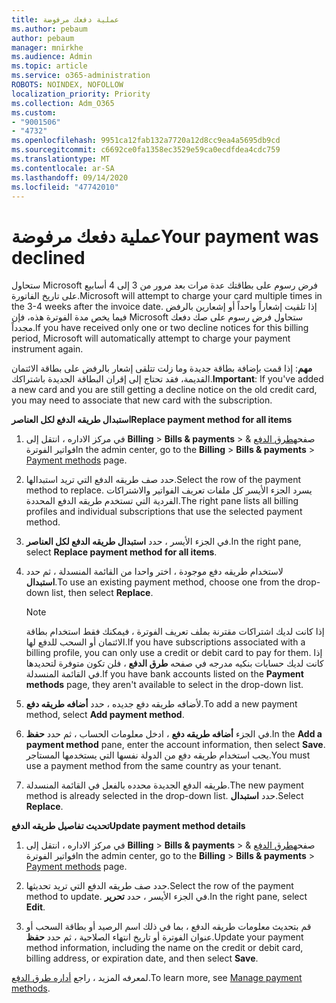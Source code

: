 ```yaml
---
title: عملية دفعك مرفوضة
ms.author: pebaum
author: pebaum
manager: mnirkhe
ms.audience: Admin
ms.topic: article
ms.service: o365-administration
ROBOTS: NOINDEX, NOFOLLOW
localization_priority: Priority
ms.collection: Adm_O365
ms.custom:
- "9001506"
- "4732"
ms.openlocfilehash: 9951ca12fab132a7720a12d8cc9ea4a5695db9cd
ms.sourcegitcommit: c6692ce0fa1358ec3529e59ca0ecdfdea4cdc759
ms.translationtype: MT
ms.contentlocale: ar-SA
ms.lasthandoff: 09/14/2020
ms.locfileid: "47742010"
---
```

# <a name="your-payment-was-declined"></a><span data-ttu-id="712c7-102">عملية دفعك مرفوضة</span><span class="sxs-lookup"><span data-stu-id="712c7-102">Your payment was declined</span></span>

<span data-ttu-id="712c7-103">ستحاول Microsoft فرض رسوم على بطاقتك عدة مرات بعد مرور من 3 إلى 4 أسابيع على تاريخ الفاتورة.</span><span class="sxs-lookup"><span data-stu-id="712c7-103">Microsoft will attempt to charge your card multiple times in the 3-4 weeks after the invoice date.</span></span>  <span data-ttu-id="712c7-104">إذا تلقيت إشعاراً واحداً أو إشعارين بالرفض فيما يخص مدة الفوترة هذه، فإن Microsoft ستحاول فرض رسوم على صك دفعك مجدداً.</span><span class="sxs-lookup"><span data-stu-id="712c7-104">If you have received only one or two decline notices for this billing period, Microsoft will automatically attempt to charge your payment instrument again.</span></span>  

<span data-ttu-id="712c7-105">**مهم**: إذا قمت بإضافة بطاقة جديدة وما زلت تتلقى إشعار بالرفض على بطاقة الائتمان القديمة، فقد تحتاج إلى إقران البطاقة الجديدة باشتراكك.</span><span class="sxs-lookup"><span data-stu-id="712c7-105">**Important**: If you've added a new card and you are still getting a decline notice on the old credit card, you may need to associate that new card with the subscription.</span></span>

<span data-ttu-id="712c7-106">**استبدال طريقه الدفع لكل العناصر**</span><span class="sxs-lookup"><span data-stu-id="712c7-106">**Replace payment method for all items**</span></span>

1. <span data-ttu-id="712c7-107">في مركز الاداره ، انتقل إلى **Billing**  >  **Bills & payments**  >  صفحه[طرق الدفع](https://go.microsoft.com/fwlink/p/?linkid=2018806) & فواتير الفوترة</span><span class="sxs-lookup"><span data-stu-id="712c7-107">In the admin center, go to the **Billing** > **Bills & payments** > [Payment methods](https://go.microsoft.com/fwlink/p/?linkid=2018806) page.</span></span>

2. <span data-ttu-id="712c7-108">حدد صف طريقه الدفع التي تريد استبدالها.</span><span class="sxs-lookup"><span data-stu-id="712c7-108">Select the row of the payment method to replace.</span></span> <span data-ttu-id="712c7-109">يسرد الجزء الأيسر كل ملفات تعريف الفواتير والاشتراكات الفردية التي تستخدم طريقه الدفع المحددة.</span><span class="sxs-lookup"><span data-stu-id="712c7-109">The right pane lists all billing profiles and individual subscriptions that use the selected payment method.</span></span>

3. <span data-ttu-id="712c7-110">في الجزء الأيسر ، حدد **استبدال طريقه الدفع لكل العناصر**.</span><span class="sxs-lookup"><span data-stu-id="712c7-110">In the right pane, select **Replace payment method for all items**.</span></span>

4. <span data-ttu-id="712c7-111">لاستخدام طريقه دفع موجودة ، اختر واحدا من القائمة المنسدلة ، ثم حدد **استبدال**.</span><span class="sxs-lookup"><span data-stu-id="712c7-111">To use an existing payment method, choose one from the drop-down list, then select **Replace**.</span></span>

    > [!NOTE]
    > <span data-ttu-id="712c7-112">إذا كانت لديك اشتراكات مقترنة بملف تعريف الفوترة ، فيمكنك فقط استخدام بطاقة الائتمان أو السحب للدفع لها.</span><span class="sxs-lookup"><span data-stu-id="712c7-112">If you have subscriptions associated with a billing profile, you can only use a credit or debit card to pay for them.</span></span> <span data-ttu-id="712c7-113">إذا كانت لديك حسابات بنكيه مدرجه في صفحه **طرق الدفع** ، فلن تكون متوفرة لتحديدها في القائمة المنسدلة.</span><span class="sxs-lookup"><span data-stu-id="712c7-113">If you have bank accounts listed on the **Payment methods** page, they aren't available to select in the drop-down list.</span></span>

5. <span data-ttu-id="712c7-114">لأضافه طريقه دفع جديده ، حدد **أضافه طريقه دفع**.</span><span class="sxs-lookup"><span data-stu-id="712c7-114">To add a new payment method, select **Add payment method**.</span></span>

6. <span data-ttu-id="712c7-115">في الجزء **أضافه طريقه دفع** ، ادخل معلومات الحساب ، ثم حدد **حفظ**.</span><span class="sxs-lookup"><span data-stu-id="712c7-115">In the **Add a payment method** pane, enter the account information, then select **Save**.</span></span> <span data-ttu-id="712c7-116">يجب استخدام طريقه دفع من الدولة نفسها التي يستخدمها المستاجر.</span><span class="sxs-lookup"><span data-stu-id="712c7-116">You must use a payment method from the same country as your tenant.</span></span>

7. <span data-ttu-id="712c7-117">طريقه الدفع الجديدة محدده بالفعل في القائمة المنسدلة.</span><span class="sxs-lookup"><span data-stu-id="712c7-117">The new payment method is already selected in the drop-down list.</span></span> <span data-ttu-id="712c7-118">حدد **استبدال**.</span><span class="sxs-lookup"><span data-stu-id="712c7-118">Select **Replace**.</span></span>

<span data-ttu-id="712c7-119">**تحديث تفاصيل طريقه الدفع**</span><span class="sxs-lookup"><span data-stu-id="712c7-119">**Update payment method details**</span></span>

1. <span data-ttu-id="712c7-120">في مركز الاداره ، انتقل إلى **Billing**  >  **Bills & payments**  >  صفحه[طرق الدفع](https://go.microsoft.com/fwlink/p/?linkid=2018806) & فواتير الفوترة</span><span class="sxs-lookup"><span data-stu-id="712c7-120">In the admin center, go to the **Billing** > **Bills & payments** > [Payment methods](https://go.microsoft.com/fwlink/p/?linkid=2018806) page.</span></span>

2. <span data-ttu-id="712c7-121">حدد صف طريقه الدفع التي تريد تحديثها.</span><span class="sxs-lookup"><span data-stu-id="712c7-121">Select the row of the payment method to update.</span></span> <span data-ttu-id="712c7-122">في الجزء الأيسر ، حدد **تحرير**.</span><span class="sxs-lookup"><span data-stu-id="712c7-122">In the right pane, select **Edit**.</span></span>

3. <span data-ttu-id="712c7-123">قم بتحديث معلومات طريقه الدفع ، بما في ذلك اسم الرصيد أو بطاقة السحب أو عنوان الفوترة أو تاريخ انتهاء الصلاحية ، ثم حدد **حفظ**.</span><span class="sxs-lookup"><span data-stu-id="712c7-123">Update your payment method information, including the name on the credit or debit card, billing address, or expiration date, and then select **Save**.</span></span>

<span data-ttu-id="712c7-124">لمعرفه المزيد ، راجع [أداره طرق الدفع](https://docs.microsoft.com/microsoft-365/commerce/billing-and-payments/manage-payment-methods).</span><span class="sxs-lookup"><span data-stu-id="712c7-124">To learn more, see [Manage payment methods](https://docs.microsoft.com/microsoft-365/commerce/billing-and-payments/manage-payment-methods).</span></span>